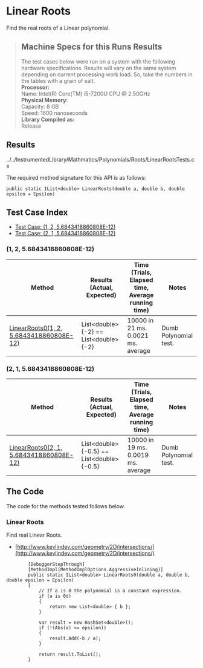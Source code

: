 # Linear Roots

Find the real roots of a Linear polynomial.

> ## Machine Specs for this Runs Results
> The test cases below were run on a system with the following hardware specifications. Results will vary on the same system depending on current processing work load. So, take the numbers in the tables with a grain of salt.  
> **Processor:**  
> Name: Intel(R) Core(TM) i5-7200U CPU @ 2.50GHz  
  > **Physical Memory:**  
> Capacity: 8 GB  
> Speed: 1600 nanoseconds  
  > **Library Compiled as:**  
> Release  

## Results

../../InstrumentedLibrary/Mathmatics/Polynomials/Roots/LinearRootsTests.cs

The required method signature for this API is as follows:

```CSharp
public static IList<double> LinearRoots(double a, double b, double epsilon = Epsilon)
```

## Test Case Index

- [Test Case: (1, 2, 5.6843418860808E-12)](#1,-2,-5.6843418860808E-12)
- [Test Case: (2, 1, 5.6843418860808E-12)](#2,-1,-5.6843418860808E-12)

### (1, 2, 5.6843418860808E-12)

| Method | Results (Actual, Expected) | Time (Trials, Elapsed time, Average running time) | Notes |
|---|---|---|---|
| [LinearRoots0(1, 2, 5.6843418860808E-12)](#Linear-Roots) | List\<double\> {-2} == List\<double\> {-2} | 10000 in 21 ms. 0.0021 ms. average | Dumb Polynomial test. |

### (2, 1, 5.6843418860808E-12)

| Method | Results (Actual, Expected) | Time (Trials, Elapsed time, Average running time) | Notes |
|---|---|---|---|
| [LinearRoots0(2, 1, 5.6843418860808E-12)](#Linear-Roots) | List\<double\> {-0.5} == List\<double\> {-0.5} | 10000 in 19 ms. 0.0019 ms. average | Dumb Polynomial test. |

## The Code

The code for the methods tested follows below.

### Linear Roots

Find real Linear Roots.  
- [http://www.kevlindev.com/geometry/2D/intersections/](http://www.kevlindev.com/geometry/2D/intersections/)

```CSharp
        [DebuggerStepThrough]
        [MethodImpl(MethodImplOptions.AggressiveInlining)]
        public static IList<double> LinearRoots0(double a, double b, double epsilon = Epsilon)
        {
            // If a is 0 the polynomial is a constant expression.
            if (a is 0d)
            {
                return new List<double> { b };
            }

            var result = new HashSet<double>();
            if (!(Abs(a) <= epsilon))
            {
                result.Add(-b / a);
            }

            return result.ToList();
        }
```

